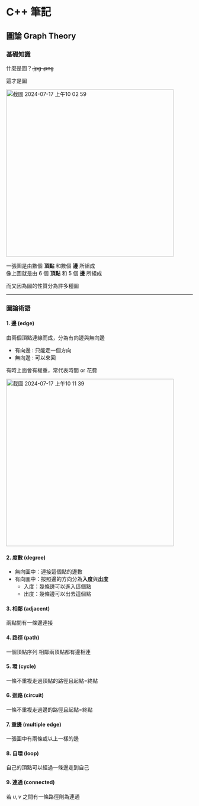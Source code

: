 # **C++ 筆記**  
## 圖論 Graph Theory  

### 基礎知識  

什麼是圖？~~.jpg .png~~  

這才是圖  

<img width="452" alt="截圖 2024-07-17 上午10 02 59" src="https://github.com/user-attachments/assets/cc4ff615-3028-41bc-8661-d40014358245">

一張圖是由數個 **頂點** 和數個 **邊** 所組成  
像上圖就是由 $6$ 個 **頂點** 和 $5$ 個 **邊** 所組成  

而又因為圖的性質分為許多種圖  

---

### 圖論術語  

#### 1. 邊 (edge)  

由兩個頂點連線而成，分為有向邊與無向邊  

* 有向邊 : 只能走一個方向  
* 無向邊 : 可以來回  

有時上面會有權重，常代表時間 or 花費  

<img width="452" alt="截圖 2024-07-17 上午10 11 39" src="https://github.com/user-attachments/assets/6783ce2a-339b-4092-807a-e187c9c7efb4">

#### 2. 度數 (degree)  

* 無向圖中：連接這個點的邊數  
* 有向圖中：按照邊的方向分為**入度**與**出度**  
    * 入度：幾條邊可以進入這個點  
    * 出度：幾條邊可以出去這個點  

#### 3. 相鄰 (adjacent)  
兩點間有一條邊連接  

#### 4. 路徑 (path)  
一個頂點序列 相鄰兩頂點都有邊相連  

#### 5. 環 (cycle)  
一條不重複走過頂點的路徑且起點=終點  

#### 6. 迴路 (circuit)  
一條不重複走過邊的路徑且起點=終點  

#### 7. 重邊 (multiple edge)  
一張圖中有兩條或以上一樣的邊  

#### 8. 自環 (loop)  
自己的頂點可以經過一條邊走到自己  

#### 9. 連通 (connected)  
若 $u , v$ 之間有一條路徑則為連通  
